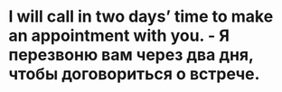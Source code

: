 # I will call in two days’ time to make an appointment with you. - Я перезвоню вам через два дня, чтобы договориться о встрече.
